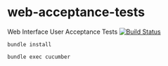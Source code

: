 # web-acceptance-tests
Web Interface User Acceptance Tests [![Build Status](https://travis-ci.org/community-announcer/web-acceptance-tests.svg?branch=master)](https://travis-ci.org/community-announcer/web-acceptance-tests)

```
bundle install
```

```
bundle exec cucumber
```
